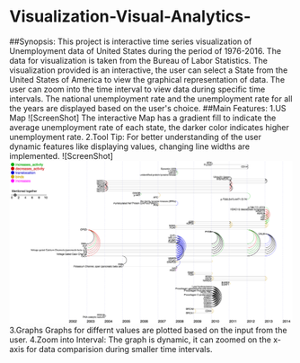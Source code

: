 # Visualization-Visual-Analytics-
##Synopsis:
This project is interactive time series visualization of Unemployment data of United States during the period of 1976-2016. The data for visualization is taken from the Bureau of Labor Statistics. The visualization provided is an interactive, the user can select a State from the United States of America to view the graphical representation of data.
The user can zoom into the time interval to view data during specific time intervals. The national unemployment rate and the unemployment rate for all the years are displayed based on the user's choice.
##Main Features:
1.US Map
![ScreenShot]
The interactive Map has a gradient fill to indicate the average unemployment rate of each state, the darker color indicates higher unemployment rate.
2.Tool Tip:
For better understanding of the user dynamic features like displaying values, changing line widths are implemented.
![ScreenShot]
![ScreenShot](https://github.com/CreativeCodingLab/TimeArcs/blob/master/IndexCards/images/PC1.png)
3.Graphs
Graphs for differnt values are plotted based on the input from the user.
4.Zoom into Interval:
The graph is dynamic, it can zoomed on the x-axis for data comparision during smaller time intervals.
